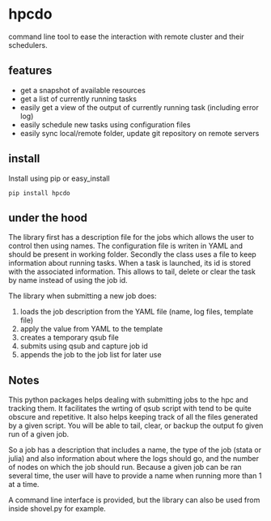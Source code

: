 hpcdo
=====

command line tool to ease the interaction with remote cluster and their schedulers.

## features

 - get a snapshot of available resources
 - get a list of currently running tasks
 - easily get a view of the output of currently running task (including error log)
 - easily schedule new tasks using configuration files
 - easily sync local/remote folder, update git repository on remote servers

## install

Install using pip or easy_install

    pip install hpcdo

## under the hood

The library first has a description file for the jobs which allows the user to control then using names.
The configuration file is writen in YAML and should be present in working folder. Secondly the class uses a file
to keep information about running tasks. When a task is launched, its id is stored with the associated information.
This allows to tail, delete or clear the task by name instead of using the job id.

The library when submitting a new job does:

 1. loads the job description from the YAML file (name, log files, template file)
 2. apply the value from YAML to the template
 3. creates a temporary qsub file
 4. submits using qsub and capture job id
 5. appends the job to the job list for later use

## Notes

This python packages helps dealing with submitting jobs to the hpc and tracking them. It facilitates the wrting of
qsub script with tend to be quite obscure and repetitive. It also helps keeping track of all the files generated by a
given script. You will be able to tail, clear, or backup the output fo given run of a given job.

So a job has a description that includes a name, the type of the job (stata or julia) and also information
about where the logs should go, and the number of nodes on which the job should run. Because a given job can
be ran several time, the user will have to provide a name when running more than 1 at a time.

A command line interface is provided, but the library can also be used from inside shovel.py for example.
